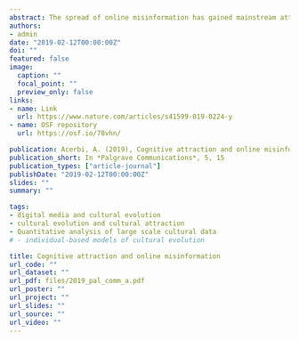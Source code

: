 ```yaml
---
abstract: The spread of online misinformation has gained mainstream attention in recent years. This paper approaches this phenomenon from a cultural evolution and cognitive anthropology perspective, focusing on the idea that some cultural traits can be successful because their content taps into general cognitive preferences. This research involves 260 articles from media outlets included in two authoritative lists of websites known for publishing hoaxes and ‘fake news’, tracking the presence of negative content, threat-related information, presence of sexually related material, elements associated to disgust, minimally counterintuitive elements (and a particular category of them, i.e., violations of essentialist beliefs), and social information, intended as presence of salient social interactions (e.g., gossip, cheating, formation of alliances), and as news about celebrities. The analysis shows that these features are, to a different degree, present in most texts, and thus that general cognitive inclinations may contribute to explain the success of online misinformation. This account can elucidate questions such as whether and why misinformation online is thriving more than accurate information, or the role of ‘fake news’ as a weapon of political propaganda. Online misinformation, while being an umbrella term covering many different phenomena, can be characterised, in this perspective, not as low-quality information that spreads because of the inefficiency of online communication, but as high-quality information that spreads because of its efficiency. The difference is that ‘quality’ is not equated to truthfulness but to psychological appeal.
authors:
- admin
date: "2019-02-12T00:00:00Z"
doi: ""
featured: false
image:
  caption: ""
  focal_point: ""
  preview_only: false
links:
- name: Link
  url: https://www.nature.com/articles/s41599-019-0224-y
- name: OSF repository
  url: https://osf.io/78vhn/

publication: Acerbi, A. (2019), Cognitive attraction and online misinformation, *Palgrave Communications*, 5, 15
publication_short: In *Palgrave Communications*, 5, 15
publication_types: ["article-journal"]
publishDate: "2019-02-12T00:00:00Z"
slides: ""
summary: ""

tags:
- digital media and cultural evolution
- cultural evolution and cultural attraction 
- Quantitative analysis of large scale cultural data
# - individual-based models of cultural evolution

title: Cognitive attraction and online misinformation
url_code: ""
url_dataset: ""
url_pdf: files/2019_pal_comm_a.pdf
url_poster: ""
url_project: ""
url_slides: ""
url_source: ""
url_video: ""
---
```

<script id="altmetric-embed-js" type="text/javascript"
src='https://d1bxh8uas1mnw7.cloudfront.net/assets/embed.js'></script>

<div data-badge-details="right" data-badge-type="donut" data-doi="10.1057/s41599-019-0224-y" data-hide-no-mentions="true" class="altmetric-embed"></div>

